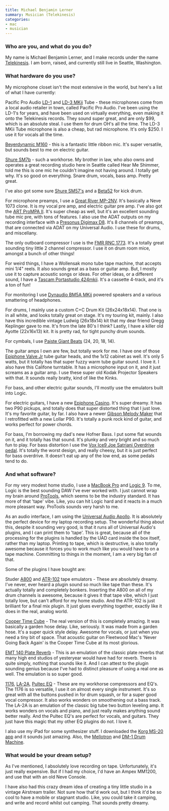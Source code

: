 ```yaml
---
title: Michael Benjamin Lerner
summary: Musician (Telekinesis)
categories:
- mac
- musician
---
```


### Who are you, and what do you do?

My name is Michael Benjamin Lerner, and I make records under the name [Telekinesis](http://www.mergerecords.com/artists/telekinesis/ "Michael's band page on Merge."). I am born, raised, and currently still live in Seattle, Washington. 

### What hardware do you use?

My microphone closet isn't the most extensive in the world, but here's a list of what I have currently:

Pacific Pro Audio [LD-1][] and [LD-3 MKii][ld-3-mkii] Tube - these microphones come from a local audio retailer in town, called Pacific Pro Audio. I've been using the LD-1's for years, and have been used on virtually everything, even making it onto the Telekinesis records. They sound super great, and are only $99, which is an absolute steal. I use them for drum OH's all the time. The LD-3 MKii Tube microphone is also a cheap, but rad microphone. It's only $250. I use it for vocals all the time. 

[Beyerdynamic M160][m-160] - this is a fantastic little ribbon mic. It's super versatile, but sounds best to me on electric guitar. 

[Shure SM7b][sm7b] - such a workhorse. My brother in law, who also owns and operates a great recording studio here in Seattle called Hear Me Shimmer, told me this is one mic he couldn't imagine not having around. I totally get why. It's so good on everything. Snare drum, vocals, bass amp. Pretty great.

I've also got some sure [Shure SM57's][sm57] and a [Beta52][beta-52a] for kick drum.

For microphone preamps, I use a [Great River MP-2NV][mp-2nv]. It's basically a Neve 1073 clone. It is my vocal pre amp, and electric guitar pre amp. I've also got the [ART ProMPA II][prompa-ii]. It's super cheap as well, but it's an excellent sounding tube mic pre, with tons of features. I also use the ADAT outputs on my recording interface with a [Presonus Digimax D8][digimax-d8]. It's 8 channels of preamps, that are connected via ADAT on my Universal Audio. I use these for drums, and miscellany.

The only outboard compressor I use is the [FMR RNC 1773][rnc1773]. It's a totally great sounding tiny little 2 channel compressor. I use it on drum room mice, amongst a bunch of other things!

For weird things, I have a Wollensak mono tube tape machine, that accepts mini 1/4" reels. It also sounds great as a bass or guitar amp. But, I mostly use it to capture acoustic songs or ideas. For other ideas, or a different sound, I have a [Tascam Portastudio 424mkii][424-mkii]. It's a cassette 4-track, and it's a ton of fun!

For monitoring I use [Dynaudio BM5A MKii][bm5a-mkii] powered speakers and a various smattering of headphones.

For drums, I mainly use a custom C+C Drum Kit (26x24x18x14). That one is in all white, and looks totally great on stage. It's my touring kit, mainly. I also have this incredible vintage Ludwig (26x18x14) kit that my dear friend Gregg Keplinger gave to me. It's from the late 80's I think? Lastly, I have a killer old Ayotte (22x16x13) kit. It is pretty rad, for tight punchy drum sounds.

For cymbals, I use [Paiste Giant Beats][giant-beat] (24, 20, 18, 14).

The guitar amps I own are few, but totally work for me. I have one of those [Epiphone Valve Jr][valve-junior] tube guitar heads, and the 1x12 cabinet as well. It's only 5 watts, but it totally has that super fuzzy warm tube guitar sound. I love it. I also have this Califone turntable. It has a microphone input on it, and it just screams as a guitar amp. I use these super old Kodak Projector Speakers with that. It sounds really bratty, kind of like the Kinks. 

For bass, and other electric guitar sounds, I'll mostly use the emulators built into Logic.

For electric guitars, I have a new [Epiphone Casino][casino]. It's super dreamy. It has two P90 pickups, and totally does that super distorted thing that I just love. It's my favorite guitar, by far. I also have a newer [Gibson Melody Maker][melody-maker] that I retrofitted with a new Lollar P90. It's totally a punk rock kind of guitar, and works perfect for power chords.

For bass, I'm borrowing my dad's new Hofner Bass. I put some flat wounds on it, and it totally has that sound. It's plunky and very bright and so much fun to play. For bass distortion I use the [Vox Ice9 Joe Satriani Overdrive pedal][ice-9]. It's totally the worst design, and really cheesy, but it is just perfect for bass overdrive. It doesn't eat up any of the low end, as some pedals tend to do.

### And what software?

For my very modest home studio, I use a [MacBook Pro][macbook-pro] and [Logic 9][logic-pro]. To me, Logic is the best sounding DAW I've ever worked with. I just cannot wrap my brain around [ProTools][pro-tools], which seems to be the industry standard. It has more of that 'tape' vibe. Like, you can hit Logic hard and it reacts in a much more pleasant way. ProTools sounds very harsh to me.

As an audio interface, I am using the [Universal Audio Apollo][apollo]. It is absolutely the perfect device for my laptop recording setup. The wonderful thing about this, despite it sounding very good, is that it runs all of Universal Audio's plugins, and I can print them to 'tape'. This is great, because all of the processing for the plugins is handled by the UAD card inside the box itself, rather than my laptop. Printing to tape, which is destructive, is also totally awesome because it forces you to work much like you would have to on a tape machine. Committing to things in the moment, I am a very big fan of that. 

Some of the plugins I have bought are:

Studer [A800][] and [ATR-102][] tape emulators - These are absolutely dreamy. I've never, ever heard a plugin sound so much like tape than these. It's actually totally and completely bonkers. Inserting the A800 on all of my drum channels is awesome, because it gives it that tape vibe, which I just totally love, but can't afford for my home studio. And the ATR-102 is just brilliant for a final mix plugin. It just glues everything together, exactly like it does in the real, analog world.

[Cooper Time Cube][time-cube] - The real version of this is completely amazing. It was basically a garden hose delay. Like, seriously. It was made from a garden hose. It's a super quick style delay. Awesome for vocals, or just when you need a tiny bit of space. That acoustic guitar on Fleetwood Mac's 'Never Going Back Again' is the Cooper Time Cube at its most glorious.

[EMT 140 Plate Reverb][140] - This is an emulation of the classic plate reverbs that many high end studios of yesteryear would have had for reverb. There is quite simply, nothing that sounds like it. And I can attest to the plugin sounding genius because I've had to distinct pleasure of using a real one as well. The emulation is so super good.

[1176][], [LA-2A][], [Pultec EQ][pro-eq] - These are my workhorse compressors and EQ's. The 1176 is so versatile, I use it on almost every single instrument. It's so great with all the buttons pushed in for drum squash, or for a super good vocal compressor. It also works wonders on smoothening out a bass track. The LA-2A is an emulation of the classic big tube two button leveling amp. It works wonders on vocals and piano, and just really makes anything sound better really. And the Pultec EQ's are perfect for vocals, and guitars. They just have this magic that my other EQ plugins do not. I love it.

I also use my iPad for some synthesizer stuff. I downloaded the [Korg MS-20 app][ims-20-ios] and it sounds just amazing. Also, the [Mellotron][m3000-ios] and [DM-1 Drum Machine][dm1-ios].

### What would be your dream setup?

As I've mentioned, I absolutely love recording on tape. Unfortunately, it's just really expensive. But if I had my choice, I'd have an Ampex MM1200, and use that with an old Neve Console. 

I have also had this crazy dream idea of creating a tiny little studio in a vintage Airstream trailer. Not sure how that'd work out, but I think it'd be so cool to have a mobile or stagnant studio. Like, you could take it camping, and write and record whilst out camping. That sounds pretty dreamy.

[1176]: http://www.uaudio.com/store/compressors-limiters/1176-collection.html "An audio plugin that emulates the 1176 limiter."
[140]: http://www.uaudio.com/store/reverbs/emt-140.html "An audio plugin that emulates the 140 reverberator."
[424-mkii]: https://homerecording.com/tas424.html "A portable recorder/mixer."
[a800]: http://www.uaudio.com/store/special-processing/studer-a800-tape-recorder.html "An audio plugin that emulates the A800 tape machine."
[apollo]: https://www.uaudio.com:443/interfaces/apollo.html "A Firewire/Thunderbolt audio interface."
[atr-102]: http://www.uaudio.com/store/special-processing/ampex-atr-102.html "An audio plugin that emulates the ATR-102 tape machine."
[beta-52a]: http://www.shure.com/americas/products/microphones/beta/beta-52a-kick-drum-microphone "A kick drum microphone."
[bm5a-mkii]: https://www.amazon.com/Dynaudio-BM5A-mkII-Channel-Monitor/dp/B0050SNCPM "Studio speakers."
[casino]: http://www.epiphone.com/products/electrics/archtop/casino.aspx "An electric guitar."
[digimax-d8]: https://www.presonus.com/products/DigiMax-D8 "An eight channel preamp."
[dm1-ios]: http://fingerlab.net/portfolio/dm1 "A drum machine app."
[giant-beat]: http://www.paiste.com/e/cymbals.php?action=category&category=7&family=7&model=91 "Drum cymbals."
[ice-9]: https://www.amazon.com/Vox-JS-OD-Overdrive-Effect-Pedal/dp/B003N11AIY "An overdrive pedal for guitars."
[ims-20-ios]: https://itunes.apple.com/us/app/korg-ims-20/id401142966 "An app that recreates the MS-20 analog synth."
[la-2a]: http://www.uaudio.com/store/compressors-limiters/la-2a.html "An audio plugin that emulates the LA-2A levelling amp."
[ld-1]: http://www.pacificproaudio.com/ld1_specs.asp "A condenser microphone."
[ld-3-mkii]: https://web.archive.org/web/20120913073411/http://store.pacificproaudio.com/product_info.php/products_id/118 "A condenser microphone."
[logic-pro]: https://www.apple.com/logic-pro/ "A professional audio application for the Mac."
[m-160]: https://north-america.beyerdynamic.com/shop/mp/microphones/vocals-and-instruments/studio-vocals/m-160.html "A double ribbon microphone."
[m3000-ios]: https://itunes.apple.com/us/app/mellotronics-m3000-for-ipad/id375100093 "An app that recreates the M3000 tape replay instrument."
[macbook-pro]: https://www.apple.com/macbook-pro/ "A laptop."
[melody-maker]: http://www2.gibson.com/products/electric-guitars/melody-maker/gibson-usa/melody-maker.aspx "An electric guitar."
[mp-2nv]: https://www.amazon.com/Great-River-MP-2NV-Channel-Preamp/dp/B003Y583H0 "A two channel mic preamp."
[pro-eq]: http://www.uaudio.com/store/equalizers/pultec-pro.html "An audio plugin that emulates the MEQ-5 and EQP-1A equalizers."
[pro-tools]: https://www.avid.com/US/products/Pro-Tools-8-Software "Audio editing and processing software."
[prompa-ii]: http://artproaudio.com/art_products/signal_processing/multi_channel_tube_preamps/product/pro_mpa-ii/ "A two channel microphone preamp."
[rnc1773]: https://www.amazon.com/FMR-RNC-1773-Compressor-Unit/dp/B0006I935Y "A stereo compressor."
[sm57]: http://www.shure.com/americas/products/microphones/sm/sm57-instrument-microphone "An instrument microphone."
[sm7b]: http://www.shure.com/americas/products/microphones/sm/sm7b-vocal-microphone "A dynamic microphone."
[time-cube]: http://www.uaudio.com/store/delay-modulation/cooper-time-cube.html "An audio plugin that emulates the Time Cube audio delay."
[valve-junior]: https://en.wikipedia.org/wiki/Epiphone_Valve_Junior "A guitar amp."
